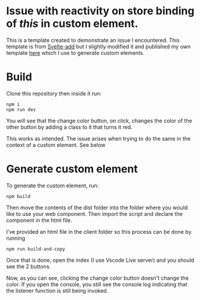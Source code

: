 # Issue with reactivity on store binding of *this* in custom element.

This is a template created to demonstrate an issue I encountered. This template is from [Svelte-add](https://github.com/svelte-add/svelte-add) but I slightly modified it and published my own template [here](https://github.com/RamAddict/svelte-webcomponent-template) which I use to generate custom elements.

# Build
Clone this repository then inside it run:

    npm i
    npm run dev

You will see that the change color button, on click, changes the color of the other button by adding a class to it that turns it red.

This works as intended. The issue arises when trying to do the same in the context of a custom element. See below
# Generate custom element
To generate the custom element, run:

    npm build
Then move the contents of the dist folder into the folder where you would like to use your web component. Then import the script and declare the component in the html file.

I've provided an html file in the client folder so this process can be done by running

    npm run build-and-copy

Once that is done, open the index (I use Vscode Live server) and you should see the 2 buttons.

Now, as you can see, clicking the change color button doesn't change the color. If you open the console, you still see the console log indicating that the listener function is still being invoked.